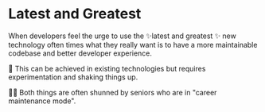 # Latest and Greatest

When developers feel the urge to use the ✨latest and greatest ✨ new technology often times what they really want is to have a more maintainable codebase and better developer experience.

🚀 This can be achieved in existing technologies but requires experimentation and shaking things up.&#x20;

😮‍💨 Both things are often shunned by seniors who are in "career maintenance mode".
